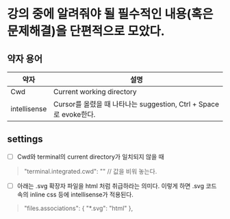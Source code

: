 # 강의 중에 알려줘야 될 필수적인 내용(혹은 문제해결)을 단편적으로 모았다.

## 약자 용어

약자 | 설명
---|---
Cwd | Current working directory
intellisense | Cursor를 올렸을 때 나타나는 suggestion, Ctrl + Space로 evoke한다.



## settings

- [ ] Cwd와 terminal의 current directory가 일치되지 않을 때
>"terminal.integrated.cwd": "" // 값을 비워 놓는다.

- [ ] 아래는 .svg 확장자 파일을 html 처럼 취급하라는 의미다. 이렇게 하면 .svg 코드 속의 inline css 등에 intellisense가 적용된다.
>    "files.associations": {
        "*.svg": "html"
    },


